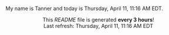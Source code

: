 My name is Tanner and today is Thursday, April 11, 11:16 AM EDT.

<p align="center">This <i>README</i> file is generated <b>every 3 hours</b>!</br>Last refresh: Thursday, April 11, 11:16 AM EDT<br /></p>
